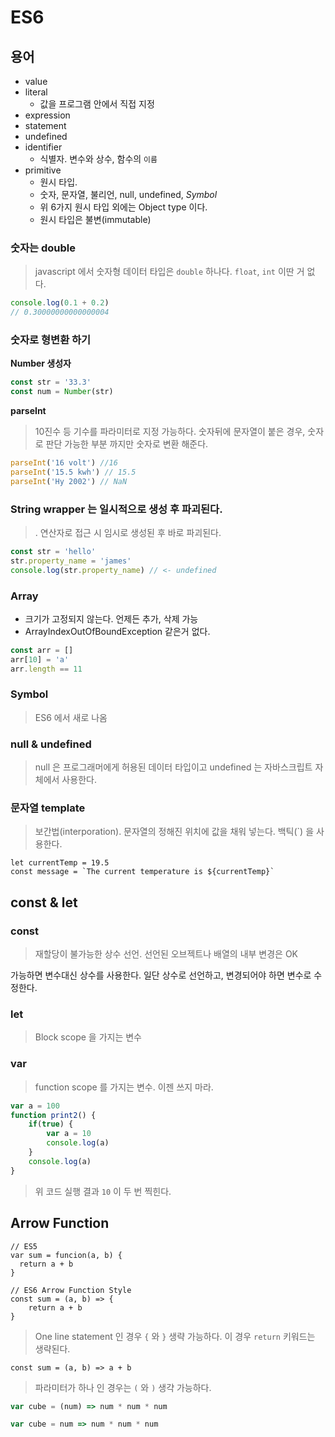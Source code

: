 # ES6

## 용어
  * value
  * literal
    * 값을 프로그램 안에서 직접 지정
  * expression
  * statement
  * undefined
  * identifier
    * 식별자. 변수와 상수, 함수의 `이름`
  * primitive
    * 원시 타입. 
    * 숫자, 문자열, 불리언, null, undefined, *Symbol*
    * 위 6가지 원시 타입 외에는 Object type 이다.
    * 원시 타입은 불변(immutable)

### 숫자는 double

> javascript 에서 숫자형 데이터 타입은 `double` 하나다. `float`, `int` 이딴 거 없다.

```javascript
console.log(0.1 + 0.2)
// 0.30000000000000004
```
### 숫자로 형변환 하기

**Number 생성자**
```javascript
const str = '33.3'
const num = Number(str)
```

**parseInt**
> 10진수 등 기수를 파라미터로 지정 가능하다. 숫자뒤에 문자열이 붙은 경우, 숫자로 판단 가능한 부분 까지만 숫자로 변환 해준다.

```javascript
parseInt('16 volt') //16
parseInt('15.5 kwh') // 15.5
parseInt('Hy 2002') // NaN
```

### String wrapper 는 일시적으로 생성 후 파괴된다.

> . 연산자로 접근 시 임시로 생성된 후 바로 파괴된다.

```javascript
const str = 'hello'
str.property_name = 'james'
console.log(str.property_name) // <- undefined
```
### Array
  * 크기가 고정되지 않는다. 언제든 추가, 삭제 가능
  * ArrayIndexOutOfBoundException 같은거 없다.

```javascript
const arr = []
arr[10] = 'a'
arr.length == 11
```

### Symbol
> ES6 에서 새로 나옴

### null & undefined
> null 은 프로그래머에게 허용된 데이터 타입이고 undefined 는 자바스크립트 자체에서 사용한다.

### 문자열 template
> 보간법(interporation). 문자열의 정해진 위치에 값을 채워 넣는다. 백틱(`) 을 사용한다.

```javascript>
let currentTemp = 19.5
const message = `The current temperature is ${currentTemp}`
```

## const & let

### const
> 재할당이 불가능한 상수 선언. 선언된 오브젝트나 배열의 내부 변경은 OK

가능하면 변수대신 상수를 사용한다. 일단 상수로 선언하고, 변경되어야 하면 변수로 수정한다.

### let
> Block scope 을 가지는 변수

### var
> function scope 를 가지는 변수. 이젠 쓰지 마라.

```javascript
var a = 100
function print2() {
    if(true) {
        var a = 10
        console.log(a)
    }
    console.log(a)
}
```
> 위 코드 실행 결과 `10` 이 두 번 찍힌다.

## Arrow Function

```
// ES5
var sum = funcion(a, b) {
  return a + b
}

// ES6 Arrow Function Style
const sum = (a, b) => {
    return a + b
}
```

> One line statement 인 경우 `{` 와 `}` 생략 가능하다. 이 경우 `return` 키워드는 생략된다.

```javascript>
const sum = (a, b) => a + b
```

> 파라미터가 하나 인 경우는 `(` 와 `)` 생갹 가능하다.

```javascript
var cube = (num) => num * num * num

var cube = num => num * num * num
```



